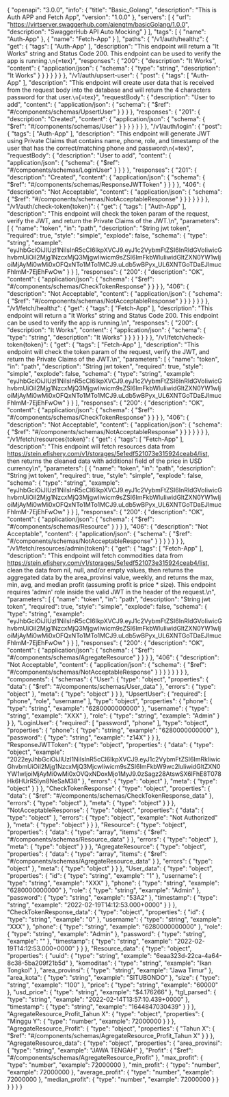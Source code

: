 { "openapi": "3.0.0", "info": { "title": "Basic_Golang", "description":
"This is Auth APP and Fetch App", "version": "1.0.0" }, "servers": \[ {
"url": "https://virtserver.swaggerhub.com/ajengtm/basicGolang/1.0.0",
"description": "SwaggerHub API Auto Mocking" } \], "tags": \[ { "name":
"Auth-App" }, { "name": "Fetch-App" } \], "paths": { "/v1/auth/healthz":
{ "get": { "tags": \[ "Auth-App" \], "description": "This endpoint will
return a \"It Works\" string and Status Code 200. This endpoint can be
used to verify the app is running.`\n`{=tex}", "responses": { "200": {
"description": "It Works", "content": { "application/json": { "schema":
{ "type": "string", "description": "It Works" } } } } } } },
"/v1/auth/upsert-user": { "post": { "tags": \[ "Auth-App" \],
"description": "This endpoint will create user data that is received
from the request body into the database and will return the 4 characters
password for that user.`\n`{=tex}", "requestBody": { "description":
"User to add", "content": { "application/json": { "schema": {
"$ref": "#/components/schemas/UpsertUser"  }  }  }  },  "responses": {  "201": {  "description": "Created",  "content": {  "application/json": {  "schema": {  "$ref":
"\#/components/schemas/User" } } } } } } }, "/v1/auth/login": { "post":
{ "tags": \[ "Auth-App" \], "description": "This endpoint will generate
JWT using Private Claims that contains name, phone, role, and timestamp
of the user that has the correct/matching phone and password`\n`{=tex}",
"requestBody": { "description": "User to add", "content": {
"application/json": { "schema": {
"$ref": "#/components/schemas/LoginUser"  }  }  }  },  "responses": {  "201": {  "description": "Created",  "content": {  "application/json": {  "schema": {  "$ref":
"\#/components/schemas/ResponseJWTToken" } } } }, "406": {
"description": "Not Acceptable", "content": { "application/json": {
"schema": {
"$ref": "#/components/schemas/NotAcceptableResponse"  }  }  }  }  }  }  },  "/v1/auth/check-token{token}": {  "get": {  "tags": [  "Auth-App"  ],  "description": "This endpoint will check the token param of the request, verify the JWT, and return the Private Claims of the JWT.\n",  "parameters": [  {  "name": "token",  "in": "path",  "description": "String jwt token",  "required": true,  "style": "simple",  "explode": false,  "schema": {  "type": "string",  "example": "eyJhbGciOiJIUzI1NiIsInR5cCI6IkpXVCJ9.eyJ1c2VybmFtZSI6InRldGVoIiwicGhvbmUiOiI2Mjg1NzcxMjQ3MjgwIiwicm9sZSI6ImFkbWluIiwidGltZXN0YW1wIjoiMjAyMi0wMi0xOFQxNTo1MTo1MCJ9.uLdb5wBPyx_UL6XNTGoTDaEJlmucFhImM-7EjEhFwOw"  }  }  ],  "responses": {  "200": {  "description": "OK",  "content": {  "application/json": {  "schema": {  "$ref":
"\#/components/schemas/CheckTokenResponse" } } } }, "406": {
"description": "Not Acceptable", "content": { "application/json": {
"schema": {
"$ref": "#/components/schemas/NotAcceptableResponse"  }  }  }  }  }  }  },  "/v1/fetch/healthz": {  "get": {  "tags": [  "Fetch-App"  ],  "description": "This endpoint will return a \"It Works\" string and Status Code 200. This endpoint can be used to verify the app is running.\n",  "responses": {  "200": {  "description": "It Works",  "content": {  "application/json": {  "schema": {  "type": "string",  "description": "It Works"  }  }  }  }  }  }  },  "/v1/fetch/check-token{token}": {  "get": {  "tags": [  "Fetch-App"  ],  "description": "This endpoint will check the token param of the request, verify the JWT, and return the Private Claims of the JWT.\n",  "parameters": [  {  "name": "token",  "in": "path",  "description": "String jwt token",  "required": true,  "style": "simple",  "explode": false,  "schema": {  "type": "string",  "example": "eyJhbGciOiJIUzI1NiIsInR5cCI6IkpXVCJ9.eyJ1c2VybmFtZSI6InRldGVoIiwicGhvbmUiOiI2Mjg1NzcxMjQ3MjgwIiwicm9sZSI6ImFkbWluIiwidGltZXN0YW1wIjoiMjAyMi0wMi0xOFQxNTo1MTo1MCJ9.uLdb5wBPyx_UL6XNTGoTDaEJlmucFhImM-7EjEhFwOw"  }  }  ],  "responses": {  "200": {  "description": "OK",  "content": {  "application/json": {  "schema": {  "$ref":
"\#/components/schemas/CheckTokenResponse" } } } }, "406": {
"description": "Not Acceptable", "content": { "application/json": {
"schema": {
"$ref": "#/components/schemas/NotAcceptableResponse"  }  }  }  }  }  }  },  "/v1/fetch/resources{token}": {  "get": {  "tags": [  "Fetch-App"  ],  "description": "This endpoint will fetch resources data from https://stein.efishery.com/v1/storages/5e1edf521073e315924ceab4/list, then returns the cleaned data with additional field of the price in USD currency\n",  "parameters": [  {  "name": "token",  "in": "path",  "description": "String jwt token",  "required": true,  "style": "simple",  "explode": false,  "schema": {  "type": "string",  "example": "eyJhbGciOiJIUzI1NiIsInR5cCI6IkpXVCJ9.eyJ1c2VybmFtZSI6InRldGVoIiwicGhvbmUiOiI2Mjg1NzcxMjQ3MjgwIiwicm9sZSI6ImFkbWluIiwidGltZXN0YW1wIjoiMjAyMi0wMi0xOFQxNTo1MTo1MCJ9.uLdb5wBPyx_UL6XNTGoTDaEJlmucFhImM-7EjEhFwOw"  }  }  ],  "responses": {  "200": {  "description": "OK",  "content": {  "application/json": {  "schema": {  "$ref":
"\#/components/schemas/Resource" } } } }, "406": { "description": "Not
Acceptable", "content": { "application/json": { "schema": {
"$ref": "#/components/schemas/NotAcceptableResponse"  }  }  }  }  }  }  },  "/v1/fetch/resources/admin{token}": {  "get": {  "tags": [  "Fetch-App"  ],  "description": "This endpoint will fetch commodities data from https://stein.efishery.com/v1/storages/5e1edf521073e315924ceab4/list, clean the data from nil, null, and/or empty values, then returns the aggregated data by the area_provinsi value, weekly, and returns the max, min, avg, and median profit (assuming profit is price * size). This endpoint requires 'admin' role inside the valid JWT in the header of the request.\n",  "parameters": [  {  "name": "token",  "in": "path",  "description": "String jwt token",  "required": true,  "style": "simple",  "explode": false,  "schema": {  "type": "string",  "example": "eyJhbGciOiJIUzI1NiIsInR5cCI6IkpXVCJ9.eyJ1c2VybmFtZSI6InRldGVoIiwicGhvbmUiOiI2Mjg1NzcxMjQ3MjgwIiwicm9sZSI6ImFkbWluIiwidGltZXN0YW1wIjoiMjAyMi0wMi0xOFQxNTo1MTo1MCJ9.uLdb5wBPyx_UL6XNTGoTDaEJlmucFhImM-7EjEhFwOw"  }  }  ],  "responses": {  "200": {  "description": "OK",  "content": {  "application/json": {  "schema": {  "$ref":
"\#/components/schemas/AgregateResource" } } } }, "406": {
"description": "Not Acceptable", "content": { "application/json": {
"schema": {
"$ref": "#/components/schemas/NotAcceptableResponse"  }  }  }  }  }  }  }  },  "components": {  "schemas": {  "User": {  "type": "object",  "properties": {  "data": {  "$ref":
"\#/components/schemas/User_data" }, "errors": { "type": "object" },
"meta": { "type": "object" } } }, "UpsertUser": { "required": \[
"phone", "role", "username" \], "type": "object", "properties": {
"phone": { "type": "string", "example": "6280000000000" }, "username": {
"type": "string", "example": "XXX" }, "role": { "type": "string",
"example": "Admin" } } }, "LoginUser": { "required": \[ "password",
"phone" \], "type": "object", "properties": { "phone": { "type":
"string", "example": "6280000000000" }, "password": { "type": "string",
"example": "z14X" } } }, "ResponseJWTToken": { "type": "object",
"properties": { "data": { "type": "object", "example":
"2022eyJhbGciOiJIUzI1NiIsInR5cCI6IkpXVCJ9.eyJ1c2VybmFtZSI6ImRkIiwicGhvbmUiOiI2Mjg1NzcxMjQ3MjcwIiwicm9sZSI6ImFkbW9wc2luIiwidGltZXN0YW1wIjoiMjAyMi0wMi0xOVQxNDoxMjo1MyJ9.0zSagz28AtswSX6lFhE8T078Hk6HUrR5Iyn8NeSaM38"
}, "errors": { "type": "object" }, "meta": { "type": "object" } } },
"CheckTokenResponse": { "type": "object", "properties": { "data": {
"$ref": "#/components/schemas/CheckTokenResponse_data"  },  "errors": {  "type": "object"  },  "meta": {  "type": "object"  }  }  },  "NotAcceptableResponse": {  "type": "object",  "properties": {  "data": {  "type": "object"  },  "errors": {  "type": "object",  "example": "Not Authorized"  },  "meta": {  "type": "object"  }  }  },  "Resource": {  "type": "object",  "properties": {  "data": {  "type": "array",  "items": {  "$ref":
"\#/components/schemas/Resource_data" } }, "errors": { "type": "object"
}, "meta": { "type": "object" } } }, "AgregateResource": { "type":
"object", "properties": { "data": { "type": "array", "items": { "\$ref":
"\#/components/schemas/AgregateResource_data" } }, "errors": { "type":
"object" }, "meta": { "type": "object" } } }, "User_data": { "type":
"object", "properties": { "id": { "type": "string", "example": "1" },
"username": { "type": "string", "example": "XXX" }, "phone": { "type":
"string", "example": "6280000000000" }, "role": { "type": "string",
"example": "Admin" }, "password": { "type": "string", "example": "53A2"
}, "timestamp": { "type": "string", "example":
"2022-02-19T14:12:53.000+0000" } } }, "CheckTokenResponse_data": {
"type": "object", "properties": { "id": { "type": "string", "example":
"0" }, "username": { "type": "string", "example": "XXX" }, "phone": {
"type": "string", "example": "6280000000000" }, "role": { "type":
"string", "example": "Admin" }, "password": { "type": "string",
"example": \"\" }, "timestamp": { "type": "string", "example":
"2022-02-19T14:12:53.000+0000" } } }, "Resource_data": { "type":
"object", "properties": { "uuid": { "type": "string", "example":
"6eaa323d-22ca-4a64-8c38-5ba209f21b5d" }, "komoditas": { "type":
"string", "example": "Ikan Tongkol" }, "area_provinsi": { "type":
"string", "example": "Jawa Timur" }, "area_kota": { "type": "string",
"example": "SITUBONDO" }, "size": { "type": "string", "example": "100"
}, "price": { "type": "string", "example": "60000" }, "usd_price": {
"type": "string", "example":
"$4.176266"  },  "tgl_parsed": {  "type": "string",  "example": "2022-02-14T13:57:10.439+0000"  },  "timestamp": {  "type": "string",  "example": "1644847030439"  }  }  },  "AgregateResource_Profit_Tahun X": {  "type": "object",  "properties": {  "Minggu Y": {  "type": "number",  "example": 72000000  }  }  },  "AgregateResource_Profit": {  "type": "object",  "properties": {  "Tahun X": {  "$ref":
"\#/components/schemas/AgregateResource_Profit_Tahun X" } } },
"AgregateResource_data": { "type": "object", "properties": {
"area_provinsi": { "type": "string", "example": "JAWA TENGAH" },
"Profit": { "\$ref": "\#/components/schemas/AgregateResource_Profit" },
"max_profit": { "type": "number", "example": 72000000 }, "min_profit": {
"type": "number", "example": 72000000 }, "average_profit": { "type":
"number", "example": 72000000 }, "median_profit": { "type": "number",
"example": 72000000 } } } } } }
